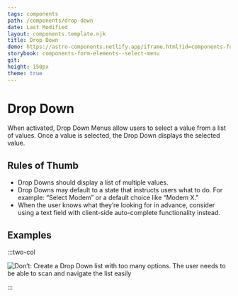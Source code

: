 ```yaml
---
tags: components
path: /components/drop-down
date: Last Modified
layout: components.template.njk
title: Drop Down
demo: https://astro-components.netlify.app/iframe.html?id=components-form-elements--select-menu
storybook: components-form-elements--select-menu
git: 
height: 150px
theme: true
---
```


# Drop Down

When activated, Drop Down Menus allow users to select a value from a list of values. Once a value is selected, the Drop Down displays the selected value.

## Rules of Thumb

- Drop Downs should display a list of multiple values.
- Drop Downs may default to a state that instructs users what to do. For example: “Select Modem” or a default choice like “Modem X.”
- When the user knows what they’re looking for in advance, consider using a text field with client-side auto-complete functionality instead.

## Examples

:::two-col

![Don’t: Create a Drop Down list with too many options. The user needs to be able to scan and navigate the list easily](/img/components/dropdown-dont-1.png "Don’t: Create a Drop Down list with too many options. The user needs to be able to scan and navigate the list easily")

:::
